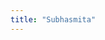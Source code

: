 ```yaml
---
title: "Subhasmita"
---
```


<!-- {{< typeit
  tag=h4
  bold=true
  lifeLike=false
  breakLines=true
  loop=false
>}}
striving to craft byte-sized brilliance with grace and grit.
{{< /typeit >}} -->
